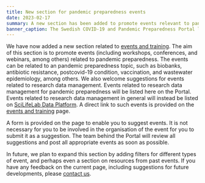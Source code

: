 ```yaml
---
title: New section for pandemic preparedness events
date: 2023-02-17
summary: A new section has been added to promote events relevant to pandemic preparedness. This could include, for example, events related to biobanks, antibiotic resistance, or particular pathogens.
banner_caption: The Swedish COVID-19 and Pandemic Preparedness Portal logo.
---
```


We have now added a new section related to [events and training](/events/). The aim of this section is to promote events (including workshops, conferences, and webinars, among others) related to pandemic preparedness. The events can be related to an pandemic preparedness topic, such as biobanks, antibiotic resistance, postcovid-19 condition, vaccination, and wastewater epidemiology, among others. We also welcome suggestions for events related to research data management. Events related to research data management for pandemic preparedness will be listed here on the Portal. Events related to research data management in general will instead be listed on [SciLifeLab Data Platform](https://data.scilifelab.se/events/). A direct link to such events is provided on the [events and training](/events/) page.

A form is provided on the page to enable you to suggest events. It is not necessary for you to be involved in the organisation of the event for you to submit it as a suggestion. The team behind the Portal will review all suggestions and post all appropriate events as soon as possible.

In future, we plan to expand this section by adding filters for different types of event, and perhaps even a section on resources from past events. If you have any feedback on the current page, including suggestions for future developments, please [contact us](/contact/).